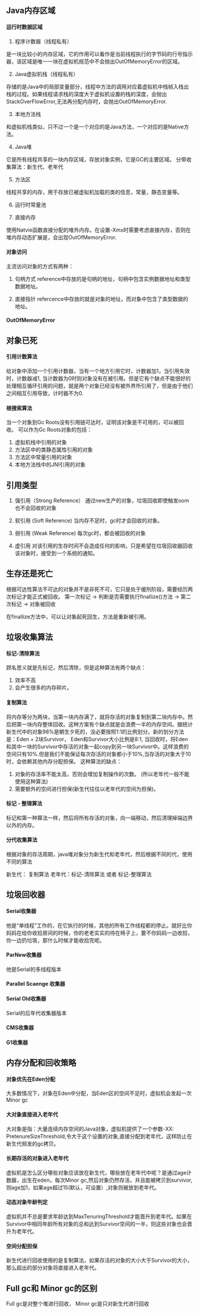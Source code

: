 


## Java内存区域

#### 运行时数据区域

1. 程序计数器（线程私有）

是一块比较小的内存区域，它的作用可以看作是当前线程执行的字节码的行号指示器，该区域是唯一一块在虚拟机规范中不会抛出OutOfMemoryError的区域。

2. Java虚拟机栈（线程私有）

存储的是Java中的局部变量部分，线程中方法的调用对应着虚拟机中栈帧入栈出栈的过程。如果线程请求栈的深度大于虚拟机设置的栈的深度，会抛出StackOverFlowError,无法再分配内存时，会抛出OutOfMemoryError.

3. 本地方法栈

和虚拟机栈类似，只不过一个是一个对应的是Java方法，一个对应的是Native方法。

4. Java堆

它是所有线程共享的一块内存区域，存放对象实例，它是GC的主要区域。
分带收集算法：新生代、老年代

5. 方法区

线程共享的内存，用于存放已被虚拟机加载的类的信息，常量，静态变量等。

6. 运行时常量池

7. 直接内存

使用Natvie函数直接分配的堆外内存。在设置-Xmx时需要考虑直接内存，否则在堆内存动态扩展是，会出现OutOfMemoryError.


#### 对象访问

主流访问对象的方式有两种：

1. 句柄方式
reference中存放的是句柄的地址，句柄中包含实例数据地址和类型数据地址。

2. 直接指针
refercence中存放的就是对象的地址，而对象中包含了类型数据的地址。


#### OutOfMemoryError


## 对象已死

####  引用计数算法

给对象中添加一个引用计数器，当有一个地方引用它时，计数器加1，当引用失效时，计数器减1, 当计数器为0时则对象没有在被引用。但是它有个缺点不能很好的处理相互循环引用的问题，就是两个对象已经没有被外界所引用了，但是由于他们之间相互引用导致，计时器不为0.



#### 根搜索算法

当一个对象到Gc Roots没有引用链可达时，证明该对象是不可用的，可以被回收。
可以作为Gc Roots对象的包括：

1. 虚拟机栈中引用的对象
2. 方法区中的类静态属性引用的对象
3. 方法区中常量引用的对象
4. 本地方法栈中的JNI引用的对象


## 引用类型

1. 强引用（Strong Reference）
通过new生产的对象，垃圾回收即使触发oom也不会回收的对象

2. 软引用 (Soft Reference)
当内存不足时，gc时才会回收的对象。

3. 弱引用 (Weak Reference)
每次gc时，都会被回收的对象

4. 虚引用
对该引用的生存时间不会造成任何的影响，只是希望在垃圾回收器回收该对象时，接受到一个系统的通知。


## 生存还是死亡

根据可达性算法不可达的对象并不是非死不可，它只是处于缓刑阶段，需要经历两次标记才能正式被回收。
第一次标记 -> 判断是否需要执行finallize()方法 -> 第二次标记 -> 对象被回收

在finallize方法中，可以让对象起死回生，方法是重新被引用。


## 垃圾收集算法


#### 标记-清除算法

顾名思义就是先标记，然后清除，但是这种算法有两个缺点：

1. 效率不高
2. 会产生很多的内存碎片。

#### 复制算法

将内存等分为两块，当第一块内存满了，就将存活的对象复制到第二块内存中。然后把第一块内存整体回收。这种方案有个缺点就是会浪费一半的内存空间。据统计新生代中的对象98%是朝生夕死的，没必要按照1:1的比例划分。新的划分方法是：Eden + 2块Survivor， Eden和Survivor大小比例是8:1, 当回收时，将Eden和其中一块的Survivor中存活的对象一起copy到另一块Survivor中。这样浪费的空间只有10%.但是我们不能保证每次存活的对象都小于10%,当存活的对象大于10时，会依赖其他内存分配担保。
这种算法的缺点：

1. 对象的存活率不能太高，否则会增加复制操作的次数。 (所以老年代一般不能使用这种算法)
2. 需要额外的空间进行担保(新生代往往以老年代的空间为担保)。

#### 标记 - 整理算法

标记和第一种算法一样，然后将所有存活的对象，向一端移动，然后清理掉端边界以外的内存。

#### 分代收集算法

根据对象的存活周期，java堆对象分为新生代和老年代，然后根据不同的代，使用不同的算法

新生代： 复制算法
老年代：标记-清除算法 或者 标记-整理算法


## 垃圾回收器


#### Serial收集器

他是“单线程”工作的，在它执行的时候，其他的所有工作线程都的停止。就好比你妈妈在给你收拾房间的时候，你的老老实实的待在椅子上，要不你妈妈一边收拾，你一边扔垃圾，那什么时候才能收拾完呢。

#### ParNew收集器

他是Serial的多线程版本

#### Parallel Scaenge 收集器


#### Serial Old收集器

Serial的后年代收集器版本

#### CMS收集器

#### G1收集器


## 内存分配和回收策略



#### 对象优先在Eden分配

大多数情况下，对象在Eden中分配，当Eden区的空间不足时，虚拟机会发起一次Minor gc


#### 大对象直接进入老年代

大对象是指：大量连续内存空间的Java对象，虚拟机提供了一个参数-XX: PretenureSizeThreshold,令大于这个设置的对象,直接分配到老年代，这样防止在新生代频发的gc拷贝。

#### 长期存活的对象进入老年代

虚拟机是怎么区分哪些对象应该放在新生代，哪些放在老年代中呢？是通过age计数器，出生在eden，每次Minor gc,然后对象仍然存活，并且能被拷贝到survivor,则age加1，如果age超过15(默认，可设置）,对象则被放到老年代。

#### 动态对象年龄判定

虚拟机并不总是要求年龄达到MaxTenuringThreshold才能晋升到老年代。如果在Survivor中相同年龄所有对象的总和达到Survivor空间的一半，则这些对象也会晋升为老年代。


#### 空间分配担保

新生代进行回收使用的是复制算法，如果存活的对象的大小大于Survivor的大小，那么超出的部分对象将直接进入老年代。


## Full gc和 Minor gc的区别

Full gc是对整个堆进行回收， Minor gc是只对新生代进行回收







































































